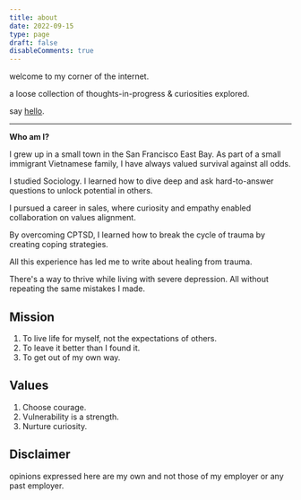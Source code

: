 ```yaml
---
title: about
date: 2022-09-15
type: page
draft: false
disableComments: true
---
```


welcome to my corner of the internet. 

a loose collection of thoughts-in-progress & curiosities explored.

say [hello](mailto:hieu6n@gmail.com).

---

**Who am I?**

I grew up in a small town in the San Francisco East Bay. As part of a small immigrant Vietnamese family, I have always valued survival against all odds. 

I studied Sociology. I learned how to dive deep and ask hard-to-answer questions to unlock potential in others.

I pursued a career in sales, where curiosity and empathy enabled collaboration on values alignment.

By overcoming CPTSD, I learned how to break the cycle of trauma by creating coping strategies. 

All this experience has led me to write about healing from trauma. 

There's a way to thrive while living with severe depression. All without repeating the same mistakes I made.


## Mission
1. To live life for myself, not the expectations of others.
2. To leave it better than I found it.
3. To get out of my own way.
    
## Values
1. Choose courage.
2. Vulnerability is a strength.
3. Nurture curiosity.

## Disclaimer
opinions expressed here are my own and not those of my employer or any past employer.

